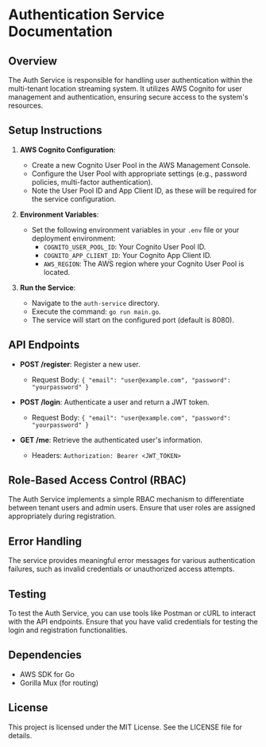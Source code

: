 # Authentication Service Documentation

## Overview
The Auth Service is responsible for handling user authentication within the multi-tenant location streaming system. It utilizes AWS Cognito for user management and authentication, ensuring secure access to the system's resources.

## Setup Instructions
1. **AWS Cognito Configuration**: 
   - Create a new Cognito User Pool in the AWS Management Console.
   - Configure the User Pool with appropriate settings (e.g., password policies, multi-factor authentication).
   - Note the User Pool ID and App Client ID, as these will be required for the service configuration.

2. **Environment Variables**:
   - Set the following environment variables in your `.env` file or your deployment environment:
     - `COGNITO_USER_POOL_ID`: Your Cognito User Pool ID.
     - `COGNITO_APP_CLIENT_ID`: Your Cognito App Client ID.
     - `AWS_REGION`: The AWS region where your Cognito User Pool is located.

3. **Run the Service**:
   - Navigate to the `auth-service` directory.
   - Execute the command: `go run main.go`.
   - The service will start on the configured port (default is 8080).

## API Endpoints
- **POST /register**: Register a new user.
  - Request Body: `{ "email": "user@example.com", "password": "yourpassword" }`
  
- **POST /login**: Authenticate a user and return a JWT token.
  - Request Body: `{ "email": "user@example.com", "password": "yourpassword" }`
  
- **GET /me**: Retrieve the authenticated user's information.
  - Headers: `Authorization: Bearer <JWT_TOKEN>`

## Role-Based Access Control (RBAC)
The Auth Service implements a simple RBAC mechanism to differentiate between tenant users and admin users. Ensure that user roles are assigned appropriately during registration.

## Error Handling
The service provides meaningful error messages for various authentication failures, such as invalid credentials or unauthorized access attempts.

## Testing
To test the Auth Service, you can use tools like Postman or cURL to interact with the API endpoints. Ensure that you have valid credentials for testing the login and registration functionalities.

## Dependencies
- AWS SDK for Go
- Gorilla Mux (for routing)

## License
This project is licensed under the MIT License. See the LICENSE file for details.